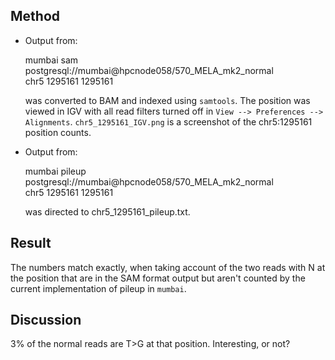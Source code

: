 ## Method

* Output from:
  
    mumbai sam postgresql://mumbai@hpcnode058/570_MELA_mk2_normal \
        chr5 1295161 1295161

  was converted to BAM and indexed using `samtools`. The position was viewed in
  IGV with all read filters turned off in `View --> Preferences --> Alignments`.
  `chr5_1295161_IGV.png` is a screenshot of the chr5:1295161 position counts.

* Output from:

    mumbai pileup postgresql://mumbai@hpcnode058/570_MELA_mk2_normal \
        chr5 1295161 1295161

  was directed to chr5_1295161_pileup.txt.

## Result

  The numbers match exactly, when taking account of the two reads with N at
  the position that are in the SAM format output but aren't counted by the
  current implementation of pileup in `mumbai`.

## Discussion

  3% of the normal reads are T>G at that position. Interesting, or not?
